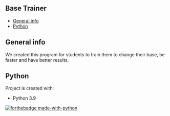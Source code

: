 ## Base Trainer
* [General info](#general-info)
* [Python](#Python)

## General info
We created this program for students to train them to change their base, be faster and have better results.
	
## Python
Project is created with:
* Python 3.9

[![forthebadge made-with-python](http://ForTheBadge.com/images/badges/made-with-python.svg)](https://www.python.org/)
